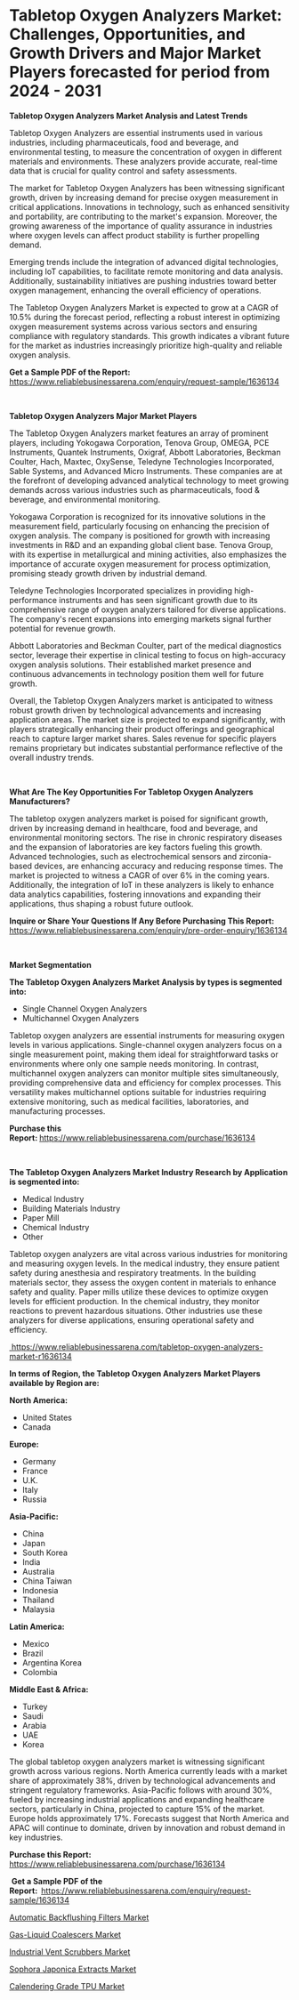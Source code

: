 <p><h1>Tabletop Oxygen Analyzers Market: Challenges, Opportunities, and Growth Drivers and Major Market Players forecasted for period from 2024 - 2031</h1></p><p><strong>Tabletop Oxygen Analyzers Market Analysis and Latest Trends</strong></p>
<p><p>Tabletop Oxygen Analyzers are essential instruments used in various industries, including pharmaceuticals, food and beverage, and environmental testing, to measure the concentration of oxygen in different materials and environments. These analyzers provide accurate, real-time data that is crucial for quality control and safety assessments.</p><p>The market for Tabletop Oxygen Analyzers has been witnessing significant growth, driven by increasing demand for precise oxygen measurement in critical applications. Innovations in technology, such as enhanced sensitivity and portability, are contributing to the market's expansion. Moreover, the growing awareness of the importance of quality assurance in industries where oxygen levels can affect product stability is further propelling demand.</p><p>Emerging trends include the integration of advanced digital technologies, including IoT capabilities, to facilitate remote monitoring and data analysis. Additionally, sustainability initiatives are pushing industries toward better oxygen management, enhancing the overall efficiency of operations.</p><p>The Tabletop Oxygen Analyzers Market is expected to grow at a CAGR of 10.5% during the forecast period, reflecting a robust interest in optimizing oxygen measurement systems across various sectors and ensuring compliance with regulatory standards. This growth indicates a vibrant future for the market as industries increasingly prioritize high-quality and reliable oxygen analysis.</p></p>
<p><strong>Get a Sample PDF of the Report:&nbsp;</strong> <a href="https://www.reliablebusinessarena.com/enquiry/request-sample/1636134?utm_campaign=1294&utm_medium=2&utm_source=Github&utm_content=ia&utm_term=13102024&utm_id=tabletop-oxygen-analyzers">https://www.reliablebusinessarena.com/enquiry/request-sample/1636134</a></p>
<p>&nbsp;</p>
<p><strong>Tabletop Oxygen Analyzers Major Market Players</strong></p>
<p><p>The Tabletop Oxygen Analyzers market features an array of prominent players, including Yokogawa Corporation, Tenova Group, OMEGA, PCE Instruments, Quantek Instruments, Oxigraf, Abbott Laboratories, Beckman Coulter, Hach, Maxtec, OxySense, Teledyne Technologies Incorporated, Sable Systems, and Advanced Micro Instruments. These companies are at the forefront of developing advanced analytical technology to meet growing demands across various industries such as pharmaceuticals, food & beverage, and environmental monitoring.</p><p>Yokogawa Corporation is recognized for its innovative solutions in the measurement field, particularly focusing on enhancing the precision of oxygen analysis. The company is positioned for growth with increasing investments in R&D and an expanding global client base. Tenova Group, with its expertise in metallurgical and mining activities, also emphasizes the importance of accurate oxygen measurement for process optimization, promising steady growth driven by industrial demand.</p><p>Teledyne Technologies Incorporated specializes in providing high-performance instruments and has seen significant growth due to its comprehensive range of oxygen analyzers tailored for diverse applications. The company's recent expansions into emerging markets signal further potential for revenue growth.</p><p>Abbott Laboratories and Beckman Coulter, part of the medical diagnostics sector, leverage their expertise in clinical testing to focus on high-accuracy oxygen analysis solutions. Their established market presence and continuous advancements in technology position them well for future growth.</p><p>Overall, the Tabletop Oxygen Analyzers market is anticipated to witness robust growth driven by technological advancements and increasing application areas. The market size is projected to expand significantly, with players strategically enhancing their product offerings and geographical reach to capture larger market shares. Sales revenue for specific players remains proprietary but indicates substantial performance reflective of the overall industry trends.</p></p>
<p>&nbsp;</p>
<p><strong>What Are The Key Opportunities For Tabletop Oxygen Analyzers Manufacturers?</strong></p>
<p><p>The tabletop oxygen analyzers market is poised for significant growth, driven by increasing demand in healthcare, food and beverage, and environmental monitoring sectors. The rise in chronic respiratory diseases and the expansion of laboratories are key factors fueling this growth. Advanced technologies, such as electrochemical sensors and zirconia-based devices, are enhancing accuracy and reducing response times. The market is projected to witness a CAGR of over 6% in the coming years. Additionally, the integration of IoT in these analyzers is likely to enhance data analytics capabilities, fostering innovations and expanding their applications, thus shaping a robust future outlook.</p></p>
<p><strong>Inquire or Share Your Questions If Any Before Purchasing This Report:</strong> <a href="https://www.reliablebusinessarena.com/enquiry/pre-order-enquiry/1636134?utm_campaign=1294&utm_medium=2&utm_source=Github&utm_content=ia&utm_term=13102024&utm_id=tabletop-oxygen-analyzers">https://www.reliablebusinessarena.com/enquiry/pre-order-enquiry/1636134</a></p>
<p>&nbsp;</p>
<p><strong>Market Segmentation</strong></p>
<p><strong>The Tabletop Oxygen Analyzers Market Analysis by types is segmented into:</strong></p>
<p><ul><li>Single Channel Oxygen Analyzers</li><li>Multichannel Oxygen Analyzers</li></ul></p>
<p><p>Tabletop oxygen analyzers are essential instruments for measuring oxygen levels in various applications. Single-channel oxygen analyzers focus on a single measurement point, making them ideal for straightforward tasks or environments where only one sample needs monitoring. In contrast, multichannel oxygen analyzers can monitor multiple sites simultaneously, providing comprehensive data and efficiency for complex processes. This versatility makes multichannel options suitable for industries requiring extensive monitoring, such as medical facilities, laboratories, and manufacturing processes.</p></p>
<p><strong>Purchase this Report:&nbsp;</strong><a href="https://www.reliablebusinessarena.com/purchase/1636134?utm_campaign=1294&utm_medium=2&utm_source=Github&utm_content=ia&utm_term=13102024&utm_id=tabletop-oxygen-analyzers">https://www.reliablebusinessarena.com/purchase/1636134</a></p>
<p>&nbsp;</p>
<p><strong>The Tabletop Oxygen Analyzers Market Industry Research by Application is segmented into:</strong></p>
<p><ul><li>Medical Industry</li><li>Building Materials Industry</li><li>Paper Mill</li><li>Chemical Industry</li><li>Other</li></ul></p>
<p><p>Tabletop oxygen analyzers are vital across various industries for monitoring and measuring oxygen levels. In the medical industry, they ensure patient safety during anesthesia and respiratory treatments. In the building materials sector, they assess the oxygen content in materials to enhance safety and quality. Paper mills utilize these devices to optimize oxygen levels for efficient production. In the chemical industry, they monitor reactions to prevent hazardous situations. Other industries use these analyzers for diverse applications, ensuring operational safety and efficiency.</p></p>
<p><a href="https://www.reliablebusinessarena.com/tabletop-oxygen-analyzers-market-r1636134?utm_campaign=1294&utm_medium=2&utm_source=Github&utm_content=ia&utm_term=13102024&utm_id=tabletop-oxygen-analyzers">&nbsp;https://www.reliablebusinessarena.com/tabletop-oxygen-analyzers-market-r1636134</a></p>
<p><strong>In terms of Region, the Tabletop Oxygen Analyzers Market Players available by Region are:</strong></p>
<p>
    <p> <strong> North America: </strong>
        <ul>
            <li>United States</li>
            <li>Canada</li>
        </ul>
        </p> 
    <p> <strong> Europe: </strong>
        <ul>
            <li>Germany</li>
            <li>France</li>
            <li>U.K.</li>
            <li>Italy</li>
            <li>Russia</li>
        </ul>
        </p> 
    <p> <strong> Asia-Pacific: </strong>
        <ul>
            <li>China</li>
            <li>Japan</li>
            <li>South Korea</li>
            <li>India</li>
            <li>Australia</li>
            <li>China Taiwan</li>
            <li>Indonesia</li>
            <li>Thailand</li>
            <li>Malaysia</li>
        </ul>
        </p> 
    <p> <strong> Latin America: </strong>
        <ul>
            <li>Mexico</li>
            <li>Brazil</li>
            <li>Argentina Korea</li>
            <li>Colombia</li>
        </ul>
        </p> 
    <p> <strong> Middle East & Africa: </strong>
        <ul>
            <li>Turkey</li>
            <li>Saudi</li>
            <li>Arabia</li>
            <li>UAE</li>
            <li>Korea</li>
        </ul>
    </p>
    </p>
<p><p>The global tabletop oxygen analyzers market is witnessing significant growth across various regions. North America currently leads with a market share of approximately 38%, driven by technological advancements and stringent regulatory frameworks. Asia-Pacific follows with around 30%, fueled by increasing industrial applications and expanding healthcare sectors, particularly in China, projected to capture 15% of the market. Europe holds approximately 17%. Forecasts suggest that North America and APAC will continue to dominate, driven by innovation and robust demand in key industries.</p></p>
<p><strong>Purchase this Report: </strong><a href="https://www.reliablebusinessarena.com/purchase/1636134?utm_campaign=1294&utm_medium=2&utm_source=Github&utm_content=ia&utm_term=13102024&utm_id=tabletop-oxygen-analyzers">https://www.reliablebusinessarena.com/purchase/1636134</a></p>
<p>&nbsp;<strong>Get a Sample PDF of the Report:&nbsp;&nbsp;</strong><a href="https://www.reliablebusinessarena.com/enquiry/request-sample/1636134?utm_campaign=1294&utm_medium=2&utm_source=Github&utm_content=ia&utm_term=13102024&utm_id=tabletop-oxygen-analyzers">https://www.reliablebusinessarena.com/enquiry/request-sample/1636134</a></p>
<p><strong></strong></p>
<p><p><a href="https://www.linkedin.com/pulse/automatic-backflushing-filters-market-trends-strategic-insights-n0qte?utm_campaign=1294&utm_medium=2&utm_source=Github&utm_content=ia&utm_term=13102024&utm_id=tabletop-oxygen-analyzers">Automatic Backflushing Filters Market</a></p><p><a href="https://www.linkedin.com/pulse/gas-liquid-coalescers-market-trends-insights-type-application-zdqkc?utm_campaign=1294&utm_medium=2&utm_source=Github&utm_content=ia&utm_term=13102024&utm_id=tabletop-oxygen-analyzers">Gas-Liquid Coalescers Market</a></p><p><a href="https://www.linkedin.com/pulse/regional-adaptations-industrial-vent-scrubbers-market-innovations-xodge?utm_campaign=1294&utm_medium=2&utm_source=Github&utm_content=ia&utm_term=13102024&utm_id=tabletop-oxygen-analyzers">Industrial Vent Scrubbers Market</a></p><p><a href="https://github.com/marloy8/Market-Research-Report-List-6/blob/main/sophora-japonica-extracts-market.md?utm_campaign=1294&utm_medium=2&utm_source=Github&utm_content=ia&utm_term=13102024&utm_id=tabletop-oxygen-analyzers">Sophora Japonica Extracts Market</a></p><p><a href="https://www.linkedin.com/pulse/global-calendering-grade-tpu-market-focus-product-type-polyester-69lue?utm_campaign=1294&utm_medium=2&utm_source=Github&utm_content=ia&utm_term=13102024&utm_id=tabletop-oxygen-analyzers">Calendering Grade TPU Market</a></p></p>